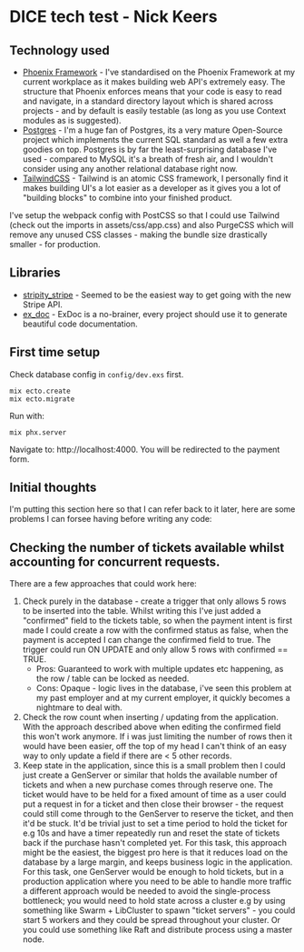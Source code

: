 # DICE tech test - Nick Keers

## Technology used

* [Phoenix Framework](https://phoenixframework.org/) - I've standardised on the Phoenix Framework at my current workplace as it makes building
web API's extremely easy. The structure that Phoenix enforces means that your code is easy to read and navigate, in a standard directory layout which is shared across projects -  and by default is easily testable (as long as you use Context modules as is suggested).
* [Postgres](https://www.postgresql.org/) - I'm a huge fan of Postgres, its a very mature Open-Source project which implements the current SQL standard as well a few extra goodies on top. Postgres is by far the least-surprising database I've used - compared to MySQL it's a breath of fresh air, and I wouldn't consider using any another relational database right now.
* [TailwindCSS](https://tailwindcss.com/) - Tailwind is an atomic CSS framework, I personally find it makes building UI's a lot easier as a developer as it gives you a lot of "building blocks" to combine into your finished product.

I've setup the webpack config with PostCSS so that I could use Tailwind (check out the imports in assets/css/app.css) and also PurgeCSS which will remove any unused CSS classes - making the bundle size drastically smaller - for production.

## Libraries

* [stripity_stripe](https://hex.pm/packages/stripity_stripe) - Seemed to be the easiest way to get going with the new Stripe API.
* [ex_doc](https://hex.pm/packages/ex_doc) - ExDoc is a no-brainer, every project should use it to generate beautiful code documentation.

## First time setup

Check database config in `config/dev.exs` first.

```
mix ecto.create
mix ecto.migrate
```

Run with:

```
mix phx.server
```

Navigate to: http://localhost:4000. You will be redirected to the payment form.

## Initial thoughts

I'm putting this section here so that I can refer back to it later, here are some problems I can forsee having before writing any code:

## Checking the number of tickets available whilst accounting for concurrent requests.

There are a few approaches that could work here:

1. Check purely in the database - create a trigger that only allows 5 rows to be inserted into the table. Whilst writing this I've just added a "confirmed" field to the tickets table, so when the payment intent is first made I could create a row with the confirmed status as false, when the payment is accepted I can change the confirmed field to true. The trigger could run ON UPDATE and only allow 5 rows with confirmed == TRUE.
    * Pros: Guaranteed to work with multiple updates etc happening, as the row / table can be locked as needed.
    * Cons: Opaque - logic lives in the database, i've seen this problem at my past employer and at my current employer, it quickly becomes a nightmare to deal with.
2. Check the row count when inserting / updating from the application. With the approach described above when editing the confirmed field this won't work anymore. If i was just limiting the number of rows then it would have been easier, off the top of my head I can't think of an easy way to only update a field if there are < 5 other records.
3. Keep state in the application, since this is a small problem then I could just create a GenServer or similar that holds the available number of tickets and when a new purchase comes through reserve one. The ticket would have to be held for a fixed amount of time as a user could put a request in for a ticket and then close their browser - the request could still come through to the GenServer to reserve the ticket, and then it'd be stuck. It'd be trivial just to set a time period to hold the ticket for e.g 10s and have a timer repeatedly run and reset the state of tickets back if the purchase hasn't completed yet. For this task, this approach might be the easiest, the biggest pro here is that it reduces load on the database by a large margin, and keeps business logic in the application. For this task, one GenServer would be enough to hold tickets, but in a production application where you need to be able to handle more traffic a different approach would be needed to avoid the single-process bottleneck; you would need to hold state across a cluster e.g by using something like Swarm + LibCluster to spawn "ticket servers" - you could start 5 workers and they could be spread throughout your cluster. Or you could use something like Raft and distribute process using a master node.

